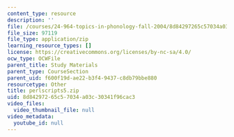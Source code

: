 ```yaml
---
content_type: resource
description: ''
file: /courses/24-964-topics-in-phonology-fall-2004/8d84297265c57034a03c30341f96cac3_perlscripts5.zip
file_size: 97119
file_type: application/zip
learning_resource_types: []
license: https://creativecommons.org/licenses/by-nc-sa/4.0/
ocw_type: OCWFile
parent_title: Study Materials
parent_type: CourseSection
parent_uid: f600f19d-ae22-b3f4-9437-c8db79bbe880
resourcetype: Other
title: perlscripts5.zip
uid: 8d842972-65c5-7034-a03c-30341f96cac3
video_files:
  video_thumbnail_file: null
video_metadata:
  youtube_id: null
---
```

